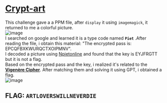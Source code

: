 # [Crypt-art](https://www.root-me.org/en/Challenges/Steganography/Crypt-art)
This challenge gave a a PPM file, after ```display``` it using ```imagemagick```, it returned to me a colorful picture.  
![image](https://github.com/user-attachments/assets/9be43b75-1076-408f-9061-9f6478995478)  
I searched on google and learned it is a type code named **```Piet```** .After reading the file, i obtain this material: "The encrypted pass is: EPCQFBXKWURQCTXOIPMNV".  
I decoded a picture using [Npietonline](https://www.bertnase.de/npiet/npiet-execute.php) and found that the key is EYJFRGTT but it is not a flag.  
Based on the encrypted pass and the key, i realized it's related to the **[Vigenère Cipher](https://en.wikipedia.org/wiki/Vigen%C3%A8re_cipher)**.
After matching them and solving it using GPT, i obtained a flag.  
![image](https://github.com/user-attachments/assets/bb4f773b-1041-42ec-b648-1f6bea6bca5f)  
## FLAG: **```ARTLOVERSWILLNEVERDIE```**
